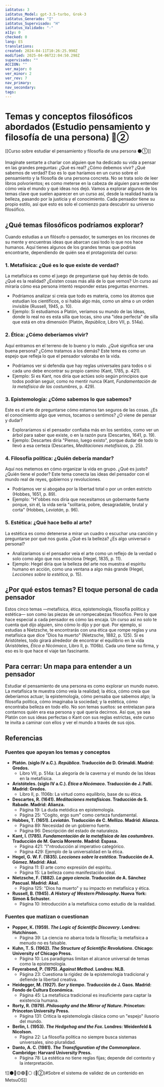 ```yaml
---
iaStatus: 3
iaStatus_Model: gpt-3.5-turbo, Grok-3
iaStatus_Generado: "I"
iaStatus_Supervisado: "H"
iaStatus_Validado: "-"
a11y: 0
checked: 0
lang: ES
translations: 
created: 2024-04-11T10:26:25.990Z
modified: 2025-04-06T22:04:50.298Z
supervisado: ""
ACCION: ""
ver_major: 0
ver_minor: 2
ver_rev: 7
nav_primary: 
nav_secondary: 
tags:
---
```

# Temas y conceptos filosóficos abordados (Estudio pensamiento y filosofía de una persona)  🔴②

[[Curso sobre estudiar el pensamiento y filosofía de una persona ⚫①]]


Imagínate sentarte a charlar con alguien que ha dedicado su vida a pensar en las grandes preguntas: ¿Qué es real? ¿Cómo debemos vivir? ¿Qué sabemos de verdad? Eso es lo que haríamos en un curso sobre el pensamiento y la filosofía de una persona concreta. No se trata solo de leer libros polvorientos; es como meterse en la cabeza de alguien para entender cómo veía el mundo y qué ideas nos dejó. Vamos a explorar algunos de los temas clave que suelen aparecer en un curso así, desde la realidad hasta la belleza, pasando por la justicia y el conocimiento. Cada pensador tiene su propio estilo, así que esto es solo el comienzo para descubrir su universo filosófico.

## ¿Qué temas filosóficos podríamos explorar?

Cuando estudias a un filósofo o pensador, te sumerges en los rincones de su mente y encuentras ideas que abarcan casi todo lo que nos hace humanos. Aquí tienes algunos de los grandes temas que podrías encontrarte, dependiendo de quién sea el protagonista del curso:
### 1. Metafísica: ¿Qué es lo que existe de verdad?

La metafísica es como el juego de preguntarse qué hay detrás de todo. ¿Qué es la realidad? ¿Existen cosas más allá de lo que vemos? Un curso así miraría cómo esa persona intentó responder estas preguntas enormes.

- Podríamos analizar si creía que todo es materia, como los átomos que estudian los científicos, o si había algo más, como un alma o un orden invisible (Russell, 1945, p. 10).
- Ejemplo: Si estudiamos a Platón, veríamos su mundo de las Ideas, donde lo real no es esta silla que tocas, sino una "idea perfecta" de silla que está en otra dimensión (Platón, *República*, Libro VII, p. 514a).
### 2. Ética: ¿Cómo deberíamos vivir?

Aquí entramos en el terreno de lo bueno y lo malo. ¿Qué significa ser una buena persona? ¿Cómo tratamos a los demás? Este tema es como un espejo que refleja lo que el pensador valoraba en la vida.

- Podríamos ver si defendía que hay reglas universales para todos o si cada uno debe encontrar su propio camino (Kant, 1785, p. 421).
- Ejemplo: Si es Kant, nos diría que actúes solo según principios que todos podrían seguir, como no mentir nunca (Kant, *Fundamentación de la metafísica de las costumbres*, p. 429).

### 3. Epistemología: ¿Cómo sabemos lo que sabemos?

Este es el arte de preguntarse cómo estamos tan seguros de las cosas. ¿Es el conocimiento algo que vemos, tocamos o sentimos? ¿O viene de pensar y dudar?

- Exploraríamos si el pensador confiaba más en los sentidos, como ver un árbol para saber que existe, o en la razón pura (Descartes, 1641, p. 19).
- Ejemplo: Descartes diría "Pienso, luego existo", porque dudar de todo lo llevó a esa certeza (Descartes, *Meditaciones metafísicas*, p. 25).

### 4. Filosofía política: ¿Quién debería mandar?

Aquí nos metemos en cómo organizar la vida en grupo. ¿Qué es justo? ¿Quién tiene el poder? Este tema conecta las ideas del pensador con el mundo real de reyes, gobiernos y revoluciones.

- Podríamos ver si abogaba por la libertad total o por un orden estricto (Hobbes, 1651, p. 89).
- Ejemplo: "H"obbes nos diría que necesitamos un gobernante fuerte porque, sin él, la vida sería "solitaria, pobre, desagradable, brutal y corta" (Hobbes, *Leviatán*, p. 96).

### 5. Estética: ¿Qué hace bello al arte?

La estética es como detenerse a mirar un cuadro o escuchar una canción y preguntarse por qué nos gusta. ¿Qué es la belleza? ¿Es algo universal o personal?

- Analizaríamos si el pensador veía el arte como un reflejo de la verdad o solo como algo que nos emociona (Hegel, 1835, p. 11).
- Ejemplo: Hegel diría que la belleza del arte nos muestra el espíritu humano en acción, como una ventana a algo más grande (Hegel, *Lecciones sobre la estética*, p. 15).

## ¿Por qué estos temas? El toque personal de cada pensador

Estos cinco temas —metafísica, ética, epistemología, filosofía política y estética— son como las piezas de un rompecabezas filosófico. Pero lo que hace especial a cada pensador es cómo las encaja. Un curso así no solo te cuenta qué dijo alguien, sino cómo lo dijo y por qué. Por ejemplo, si estudias a Nietzsche, te encontrarás con una ética que rompe reglas y una metafísica que dice "Dios ha muerto" (Nietzsche, 1882, p. 125). Si es Aristóteles, todo girará alrededor de encontrar el equilibrio en la vida (Aristóteles, *Ética a Nicómaco*, Libro II, p. 1106b). Cada uno tiene su firma, y eso es lo que hace el viaje tan fascinante.

## Para cerrar: Un mapa para entender a un pensador

Estudiar el pensamiento de una persona es como explorar un mundo nuevo. La metafísica te muestra cómo veía la realidad; la ética, cómo creía que deberíamos actuar; la epistemología, cómo pensaba que sabemos algo; la filosofía política, cómo imaginaba la sociedad; y la estética, cómo encontraba belleza en todo ello. No son temas sueltos: se entrelazan para contarnos quién era esa persona y qué quería decirnos. Así que, ya sea Platón con sus ideas perfectas o Kant con sus reglas estrictas, este curso te invita a caminar con ellos y ver el mundo a través de sus ojos.

## Referencias

### Fuentes que apoyan los temas y conceptos

- **Platón. (siglo IV a.C.). *República*. Traducción de D. Grimaldi. Madrid: Gredos.**  
  - Libro VII, p. 514a: La alegoría de la caverna y el mundo de las Ideas en la metafísica.
- **Aristóteles. (siglo IV a.C.). *Ética a Nicómaco*. Traducción de J. Pallí. Madrid: Gredos.**  
  - Libro II, p. 1106b: La virtud como equilibrio, base de su ética.
- **Descartes, R. (1641). *Meditaciones metafísicas*. Traducción de S. Rabade. Madrid: Alianza.**  
  - Página 19: La duda metódica en epistemología.  
  - Página 25: "Cogito, ergo sum" como certeza fundamental.
- **Hobbes, T. (1651). *Leviatán*. Traducción de C. Mellizo. Madrid: Alianza.**  
  - Página 89: Necesidad de un gobierno fuerte.  
  - Página 96: Descripción del estado de naturaleza.
- **Kant, I. (1785). *Fundamentación de la metafísica de las costumbres*. Traducción de M. García Morente. Madrid: Espasa.**  
  - Página 421: "I"ntroducción al imperativo categórico.  
  - Página 429: Ejemplo de la universalidad en la ética.
- **Hegel, G. W. F. (1835). *Lecciones sobre la estética*. Traducción de A. Gómez. Madrid: Akal.**  
  - Página 11: El arte como expresión del espíritu.  
  - Página 15: La belleza como manifestación ideal.
- **Nietzsche, F. (1882). *La gaya ciencia*. Traducción de A. Sánchez Pascual. Madrid: Akal.**  
  - Página 125: "Dios ha muerto" y su impacto en metafísica y ética.
- **Russell, B. (1945). *A History of Western Philosophy*. Nueva York: Simon & Schuster.**  
  - Página 10: Introducción a la metafísica como estudio de la realidad.

### Fuentes que matizan o cuestionan

- **Popper, K. (1959). *The Logic of Scientific Discovery*. Londres: Hutchinson.**  
  - Página 39: La ciencia no abarca toda la filosofía; la metafísica a menudo no es falsable.
- **Kuhn, T. S. (1962). *The Structure of Scientific Revolutions*. Chicago: University of Chicago Press.**  
  - Página 10: Los paradigmas limitan el alcance universal de temas como la epistemología.
- **Feyerabend, P. (1975). *Against Method*. Londres: NLB.**  
  - Página 23: Cuestiona la rigidez de la epistemología tradicional y defiende la libertad creativa.
- **Heidegger, M. (1927). *Ser y tiempo*. Traducción de J. Gaos. Madrid: Fondo de Cultura Económica.**  
  - Página 45: La metafísica tradicional es insuficiente para captar la existencia humana.
- **Rorty, R. (1979). *Philosophy and the Mirror of Nature*. Princeton: Princeton University Press.**  
  - Página 131: Critica la epistemología clásica como un "espejo" ilusorio del mundo.
- **Berlin, I. (1953). *The Hedgehog and the Fox*. Londres: Weidenfeld & Nicolson.**  
  - Página 22: La filosofía política no siempre busca sistemas universales, sino pluralidad.
- **Danto, A. C. (1981). *The Transfiguration of the Commonplace*. Cambridge: Harvard University Press.**  
  - Página 78: La estética no tiene reglas fijas; depende del contexto y la interpretación.

![[⚫🔴🟡🟢🔵⚪ (🔴②)#Sobre el sistema de validez de un contenido en MetsuOS]]